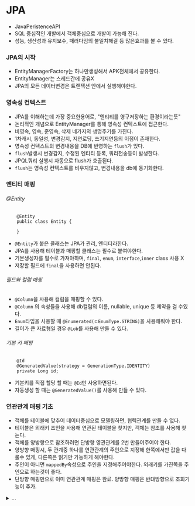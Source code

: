 # JPA
 - JavaPeristenceAPI
 - SQL 중심적인 개발에서 객체중심으로 개발이 가능해 진다.
 - 성능, 생산성과 유지보수, 패러다임의 불일치해결 등 많은효과를 볼 수 있다.

### JPA의 시작
 - EntityManagerFactory는 하나만생성해서 APK전체에서 공유한다.
 - EntityManager는 스레드간에 공유X
 - JPA의 모든 데이터변경은 트랜잭션 안에서 실행해야한다.

### 영속성 컨텍스트
 - JPA를 이해하는데 가장 중요한용어로, "엔티티를 영구저장하는 환경이라는뜻"
 - 논리적인 개념으로 EntityManager를 통해 영속성 컨텍스트에 접근한다.
 - 비영속, 영속, 준영속, 삭제 네가지의 생명주기를 가진다.
 - 1차캐시, 동일성, 변경감지, 지연로딩, 쓰기지연등의 이점이 존재한다.
 - 영속성 컨텍스트의 변경내용을 DB에 반영하는 `flush`가 있다.
 - `flush`발생시 변경감지, 수정된 엔티티 등록, 쿼리전송등이 발생한다.
 - JPQL쿼리 실행시 자동으로 flush가 호출된다.
 - `flush`는 영속성 컨텍스트를 비우지않고, 변경내용을 db에 동기화한다.

### 엔티티 매핑
###### @Entity
```agsl
    @Entity
    public class Entity {
   
    }
```
 - `@Entity`가 붙은 클래스는 JPA가 관리, 엔티티라한다. 
 - JPA를 사용해 테이블과 매핑할 클래스는 필수로 붙여야한다.
 - 기본생성자를 필수로 가져야하며, `final`, `enum`, `interface`,`inner` class 사용 X
 - 저장할 필드에 `final`을 사용하면 안된다.

###### 필드와 컬럼 매핑
 - `@Column`을 사용해 컬럼을 매핑할 수 있다.
 - `@Column` 의 속성들을 사용해 db컬럼의 이름, nullable, unique 등 제약을 걸 수있다.
 - `Enum`타입을 사용할 때 `@Enumerated(ㄷEnumType.STRING)`을 사용해줘야 한다.
 - 길이가 큰 자료형일 경우 `@Lob`를 사용해 만들 수 있다.

###### 기본 키 매핑
```
    @Id
    @GeneratedValue(strategy = GenerationType.IDENTITY)
    private Long id;
```
 - 기본키를 직접 할당 할 때는 `@Id`만 사용하면된다.
 - 자동생성 할 때는 `@GeneratedValue()`를 사용해 만들 수 있다.

### 연관관계 매핑 기초
 - 객체를 테이블에 맞추어 데이터중심으로 모델링하면, 협력관계를 만들 수 없다.
 - 테이블은 외래키 조인을 사용해 연관된 테이블을 찾지만, 객체는 참조를 사용해 찾는다.
 - 객체를 양방향으로 참조하려면 단방향 영관관계를 2번 만들어주어야 한다.
 - 양방향 매핑시, 두 관계중 하나를 연관관계의 주인으로 지정해 한쪽에서만 값을 다룰수 있게, 다른쪽은 읽기만 가능하게 해야한다.
 - 주인이 아니면 `mappedBy`속성으로 주인을 지정해주어야한다. 외래키를 가진쪽을 주인으로 하는것이 좋다.
 - 단방향 매핑만으로 이미 연관관계 매핑은 완료. 양방향 매핑은 반대방향으로 조회기능이 추가.

<details>
<summary>...</summary>

### 다양한 연관관계 매핑
 - 테이블은 외래키 하나로 양쪽 조인이 가능해, 방향이라는 개념이 없음.
 - 객체는 참조용 필드가 있는 쪽으로만 참조가 가능. 한쪽만 참조하면 단방향, 양쪽이 참조하면 양방향

#### N : 1
##### 단방향
 - 가장많이 사용하는 연관관계, 반대는 1:N관계
##### 양방향
 - 외래키가 있는 쪽이 연관관계의 주인이며, 양쪽을 서로 참조하도록 개발

#### 1 : N
##### 단방향
 - 테이블 일대다 관계는 항상 N 쪽에 왜래키가 있으므로, 1:N 단방향은 1이 연관관계의 주인.
 - 객체와 테이블 차이 때문에 반대편 테이블의 외래키를 관리하는 특이한 구조.
 - `@JoinColumn`을 반드시 사용해 주어야한다.
 - 엔티티가 관리하는 외래키가 다른테이블에있고, 관리를 위해 추가로 Update를 해야한다.
 - 1:N 보다는 N:1을 사용하는것을 지향
##### 양방향
 - 공식적으로 존재하지 않는 매핑
 - `@JoinColumn(insertable=false, updatable=flase`를 사용
 - 읽기전용 필드를 사용해, 양방향처럼 사용하는 방법. N:1 양방향을 권장
 
##### 1 : 1
 - 반대 관계도 1:1 관계이다.
 - 외래키를 어느쪽에서도 설정할 수 있다.
 - 외래키에 DB unique 설정을 추가해야한다.

##### N : M
 - RDBMS는 테이블 2개로 다대다 관계를 표현할 수 없음.
 - `@ManyToMany`를 사용하고, `@JoinTable`로 연결을 지정한다.

### 고급매핑
##### 상속관계 매핑
 - RDBMS는 상속관계 X
 - 슈퍼타입 서브타입 관계라는 모델링기법이 객체의 상속과 유사하다.
 - 객체의 상속과 구조와 DB의 슈퍼,서브타입 관계를 매핑

##### 조인전략
 - 각각 테이블로 변환해서 조인하는방법
 - 테이블정규화, 저장공간 효율화, 외래키참조 무결성제약조건 활용등의 장점이있다.
 - 조회시 조인을 많이하고, 성능이 저하되며 쿼리가 복잡하다. 저장시 `insert`를 2번호출한다.

##### 단일테이블 전략
 - 통합 테이블로 변환하는방법
 - 조인이 필요없으므로 조회성능이 빠르고, 조회쿼리가 단순하다.
 - 자식 엔티티가 매핑한 컬럼은 모두 `null`허용을 해야하고, 테이블이 거대해질 수 있다. 상황에 따라 성능이 느려질 수 있다.

##### 구현클래스마다 테이블 전략 (권장 X)
 - 서브타입 테이블로 변환하는방법
 - 서브타입을 명확하게 구분해 처리할때 효과적이고, not null 제약조건을 사용할 수 있다.
 - 여러 자식테이블을 함께 조회할때 성능이 느리고, 자식테이블을 통합해서 쿼리하기 어렵다.

###### `@MappedSuperclass`
 - 상속관계 매핑 X, 엔티티 X, 테이블과 매핑 X
 - 부모클래스를 상속받는 자식클래스에 정보만을 제공한다. 조회, 검색이 불가능하다.
 - 직접 생성해서 사용할 일이 없으므로 추상클래스를 권장
 - 테이블과 관계가 없고, 단순 엔티티가 공통으로 사용하는 매핑정보를 모으는역할
 - `@Entity`클래스는 엔티티나, `@MappedSuperclass`로 지정한클래스만 상속가능 

### 프록시와 연관관계
###### 프록시
 - 실제 클래스를 상속받아 만들진다. 실제 클래스와 겉 모양이 같다.
 - 사용하는 입장에서는 진짜 객체인지 프록시 객체인지 구분하지 않고 사용하면됨
 - 프록시 객체는 실제 객체의 참조(target)를 보관
 - 프록시 객체를 호출하면 프록시 객체는 실제 객체의 매소드를 호출
 - 프록시 객체는 처음사용할 때 한번만 초기화한다. 이때 객체가 실제 엔티티로 변화는 X, 
초기화된 후 프록시 객체를 통해 실제 엔티티에 접근 가능.
 - 프록시객체는 원본엔티티를 상속받기에 타입체크시 주의해야함. (instance of를 사용)
 - 영속성 컨텍스트에 찾는 엔티티가 이미있다면, `em.getReference()`를 호출해도 실제 엔티티를 반환한다.
 - 준영속 상태일때, 프록시를 초기화하면 문제가 발생한다.

###### 즉시로딩과 지연로딩
 - 가급적 지연로딩만 사용하는것을 권장
 - 즉시로딩을 적용하면 예상치못한 SQL에러 발생할 수 있고, JQPQL에서 N+1 쿼리 문제를 일으킬 수 있다.

###### 지연로딩 활용
 - 모든연관관계에서 지연로딩을 권장
 - JPQL fetch조인이나, 엔티티그래프 기능을 사용하는것을 권장

###### 영속성 전이 : CASCADE
 - 특정 엔티티를 영속상태로 만들때 연관된 엔티티도 함께 영속상태로 만들고 싶을때 사용
 - 영속성전이는 연관관계를 매핑하는것과 아무관련이 없다
 - 엔티티를 영속화할때 연관된 엔티티도 함께 영속화하는 편리함을 제공한다

###### 고아객체
 - 부모엔티티와 연관관계가 끊어진 자식엔티티를 말함
 - 참조가 제거된 엔티티는 다른곳에서 참조하지않는 고아객체로보고 삭제하는기능
 - 참조하는곳이 하나일 때 사용해야하고, 특정엔티티가 개인소유할 때 사용한다.
 - `@OneToOne`, `@OneToMany`에서만 사용이 가능하다

###### 영속성 전이 + 고아객체, 생명주기
```
    CascadeType.ALL + orphanRemoval = true
```
 - 스스로 생명주기를 관리하는 엔티티는 `em.persist()`로 영속화, `em.remove()`로 제거한다
 - 두옵션을 모두 활성화하면 부모엔티티를 통해 자식의 생명주기를 관리할 수 있다.
 - 도메인 주도 설계(DDD)의 AAggregate Root 개념을 구현할 때 유용하다.

### 값 타입
##### 기본 값 타입
###### 엔티티 타입 
 - `@Entity`로 정의하는객체
 - 데이터가 변해도 식별자로 지속해서 추적가능

###### 값 타입
 - `int`, `Integer`, `String` 처럼 단순 값으로 사용하는 자바 기본 타입이나 객체
 - 식별자가 없고, 값만 있으므로 변경시 추적이 불가능
 1) 기본값 타입
    - `String`, `int`등 자바의 기본 값 타입(primitive type)
    - 생명주기를 엔티티의 의존
    - 기본타입은 절대 공유 X
    - 기본타입은 항상 값을 복사하고, `Integer`,`Long`같은 래퍼클래스나 `String`같은 특수 클래스도 공유는 가능하지만 변경 X
 2) 임베디드 타입
    - `@Embeddable`은 값 타입을 정의하는곳에, `@Embedded`은 값 타입을 사용하는곳에 표시한다.
    - 기본 생성자가 필수
    - 새로운 값 타입을 직접 정의할 수 있음
    - JPA는 임베디드 타입(embedded type) 이라고 한다
    - 주로 기본값 타입을 모아서 만들어서 복합 값 타입이라고도 함
    - `int`, `String` 과 같은 값 타입
    - 재사용, 높은 응집도, 해당 값 타입만 사용하는 의미있는 메소드를 만들 수 있다, 
    임베디드 타입을 포함한 모든 값 타입은 값 타입을 소유한 엔티티에 생명주기를 의존함 과 같은 장점이 있다.
    - 임베디드 타입은 엔티티의 값일 뿐, 임베디드 타입을 사용하기전과 후는 매핑하는 테이블은 같다.
    - 객체와 테이블을 아주 세밀하게(find-grained) 매핑하는것이 가능해진다
    - 잘 설계한 ORM 어플리케이션은 매핑한 테이블의 수보다 클래스의 수가 많다
    - 임베디드 타입의 값이 null이면 매핑한 컬럼값은 모두 null
 3) 컬렉션 값 타입

###### 값 타입과 불변객체
 - 값 타입은 복잡한 객체사상을 단순화하려고 만든 개념. 값 타입은 단순하고 안전하게 다룰수 있어야한다. 
   - 값 타입의 공유참조 
     - 임베디드 타입같은 값 타입을 여러 엔티티에서 공유하면 위험하다. 
     - 부작용이 발생할 수 있다.
   - 값 타입의 복사
     - 값 타입의 실제 인스턴스인 값을 공유하는것은 위함하다. 
     - 인스턴스를 복사해서 사용하는것을 권장
   - 값 타입의 한계
     - 항상 값을 복사해서 사용하면 공유참조로 인해 발생하는 부작용을 피할 수 있다.
     - 임베디드 타입처럼 직접 정의한 값타입은 자바의 기본타입이 아니라 객체타입이다.
     - 자바 기본타입에 값을 대입하면 값을 복사한다.
     - 객체타입은 참조값을 직접 대입하는 것을 막을방법이 없다.
     - 객체의 공유참조는 피할 수 없다.
   - 불변 객체
     - 불변객체는 생성시점 이후 절대 값을 변경할 수 없는 객체
     - 객체타입을 수정할 수 없게 만들면 부작용을 원천 차단
     - 값 타입은 불변 객체(immutable object)로 설계해야함
     - 생성자로만 값을 설정하고, 수정자를 만들지 않으면 된다.

###### 값 타입의 비교
 - 인스턴스가 달라고 그 안에 값이 같으면 같은것으로 봐야한다.
 - 동일성(identity) 비교 : 인스턴스의 참조값을 비교, `==` 사용
 - 동등성(equivalence) 비교 : 인스턴스의 값을 비교, `equals()` 사용
 - 값 타입 비교는 `equals()`메소드를 적절히 재 정의해 동등성 비교를 해야한다. 

###### 값 타입 컬렉션
 - 값 타입을 하나이상 저장할 때 사용
 - `@ElementCollection`, `@ColletionTable` 등을 사용
 - DB는 컬렉션을 같은 테이블에 저장할 수 없다.
 - 컬렉션을 저장하기 위한 별도의 테이블이 필요하다
 - 값 타입 컬렉션은 영속성 전이(Cascade) + 고아객체 제거 기능을 필수로가진다고 볼 수 있다.
   - 값 타입 컬렉션의 제약사항
     - 값 타입은 엔티티와 다르게 식별자 개념이 없다.
     - 값은 변경하면 추적이 어렵다
     - 값타입 컬렉션에 변경사항이 발생하면, 주인엔티티와 연관된 모든 데이터를 삭제하고, 
     값 타입 컬렉션에 있는 현재값을 모두 다시 저장한다.
     - 값 타입 컬렉션을 매핑하는 테이블은 모든 컬럼을 묶어서 기본키를 구성해야 한다. null X, 중복저장 X
   - 값 타입 컬렉션 대안
     - 값 타입컬렉션 대신, 일대다 관계를 고려한다. 관계를 위한 엔티티를 만들고, 여기서 값 타입을 사용
     - 영속성 전이 + 고아객체 제거를 사용해서 값 타입 컬렉션처럼 사용

###### 값 타입 정리
 - 엔티티 타입의 특정
   - 식별자 O
   - 생명주기 관리
   - 공유 
 - 값 타입의 특징
   - 식별자 X
   - 생명주기를 엔티티에 의존
   - 공유하지 않는것이 안전(복사해서 사용)
   - 불변객체로 만드는것이 안전
 - 값 타입은 정말 값 타입이라 판단될때만 사용
 - 엔티티와 값 타입을 혼동해서 엔티티를 값 타입으로 만들면 안된다
 - 식별자가 필요하고, 지속해서 값을 추적, 변경해야한다면 그것은 값타입이 아닌 엔티티이다.

### 객체지향 쿼리언어
###### JPQL
```
    String jpql = "select m from Member m where m.name = :name"
    var result = em.createQuery(jpql, Member.class).getResultList();
```
 - 한마디로 정의하면 객체지향 SQL. 가장 단순한 조회 방법
 - JPA는 SQL을 추상화한 JPQL이라는 객체 지향 쿼리언어를 제공
 - SQL문법과 유사, SELECT, FROM, WHERE, GROUP BY, HAVING, JOIN 등을 지원
 - JPQL은 엔티티객체를 대상으로 쿼리, SQL은 DB 테이블 대상으로 쿼리를 작성
 - 테이블이 아닌 객체를 대상으로 검색하는 객체 지향 쿼리
 - SQL을 추상화해서 특정 데이터베이스 SQL에 의존하지않음

###### JPA Criteria
 - 문자가 아닌 자바코드로 JPQL을 작성할 수 있음, JPQL빌더 역할을 함
 - JPA공식기능이나, 너무 복잡하고 실용성이 없다.
 - QueryDSL을 권장

###### QueryDSL
```
    JPAFactoryQuery query = new JPAQueryFactory(em);
    QMember m = QMember.member;
    var list = query.selectFrom(m)
                    .where(m.age.gt(18))
                    .orderBy(m.name.desc())
                    .fetch();
```
 - 문자가아닌 자바코드로 JPQL을 작성할 수 있음, JPQL빌더 역할을 함
 - 컴파일 시점에 문법오류를 찾을 수 있고, 동적쿼리 작성 편리하다. 단순하고 쉽다.

###### native SQL
```
    String sql = "SELECT ID, AGE, TEAM_ID FROM MEMBER WHERE NAME = 'KIM'";
    var result = em.creatteNativeQuery(sql, Member.class).getResultList();
```
 - JPA가 제공하는 SQL을 직접 사용하는 기능
 - JPQL로 해결할 수 없는 특정 데이터베이스에 의존적인 기능

###### JDBC API, MyBatis, SpringJdbcTemplate
 - JPA를 사용하면서 JDBC 커넥션을 직접 사용하거나, 스프링 JdbcTemplate, MyBatis 등 함께사용가능
 - 영속성 컨텍스트를 적절한 시점에 강제로 플러시 필요

### JPQL
 - JPQL은 객체지향 쿼리언어. 테이블을 대상으로 쿼리하는것이 아닌, 엔티티객체를 대상으로 쿼리
 - SQL을 추상화해서 특정 데이터베이스 SQL에 의존하지 않는다. 결국 SQL로 변환된다.

###### JPQL 문법
```
    var sql = "select m from Member as m where m.name = :name"
    var result = em.createQuery(sql, Member.class)
                    .setParameter("name", name)
                    .setFristResult(1)
                    .setMaxResult(10)
                    .getResultList();
```
 - 엔티티와 속성은 대소문자를 구분, JPQL키워드(select, FROM, where ..)는 대소문자 구분X
 - 테이블명이 아닌 엔티티의 이름을 사용하고, 별칭(m)은 필수
 - 그룹함수, 정렬 사용 가능
 - `setFristResult()`, `setMaxResult()` 로 페이징 가능

###### 조인
```
    SELECT m FROM Member m (INNER) JOIN m.team t : 내부조인 (INNER)생략 가능
    SELECT m FROM Member m LEFT (OUTER) JOIN m.team t : 외부조인 (OUTER)생략 가능
    SELECT COUNT(m) from Member m, Team t WHERE m.username = t.name : 세타조인
    
    SELECT m, t FROM Member m LEFT JOIN m.team t on t.name = "A" 
```
 - ON 절을 활용해 조인대상 필터링과 연관관계 없는 엔티티의 외부조인 가능해진다
 - 명시적 조인은 join 키워드를 직접사용, 묵시적은 경로 표현식에 의해 묵시적으로 SQL조인 발생
 - 묵시적 조인시 항상 내부조인
 - 컬렉션은 경로탐색의 끝 명시적 조인을 통해 별칭을 얻어야한다.
 - 경로탐색은 주로 SELECT, WHERE 절에서 사용하지만 묵시적 조인으로인해 FROM (JOIN)절에 영향을 줌

###### 경로 표현식 
```
    select m.name               > 상태필드
    from Member m               
    join m.team t               > 단일 값 연관필드
    join m.orders o             > 컬렉션 값 연관필드
    where t.name = "name"
```
 - 상태필드는 단순히 값을 저장하기 위한 필드
 - 상태필드의 연관경로는 경로 탐색의 끝, 탐색 X
 - 연관필드는 연관관계를 위한 필드
 - 단일값 연관필드는 N:1, 1:1, 대상이 엔티티인 경우
 - 단일값 연관경로는 묵시적 내부조인(inner join) 발생, 탐색 O
 - 컬렉션값 연관필드는 1:N, N:M, 대상이 컬렉션인 경우
 - 컬렉션값 연관경로는 묵시적 내부조인이 발생, 탐색 X, 명시적 조인을 통해 별칭을 얻어 탐색가능

###### FETCH JOIN
```
    SQL  : SELECT M.* T.* FROM MEMBER M INNERJOIN TEAM T ON M.TEAM_ID = T.ID
    JPQL : SELECT m FROM Member m join fetch m.team

```
 - SQL의 조인종류가 아닌, JPQL에서 성능최적화를 위해 제공하는 기능
 - 연관된 엔티티나 컬렉션을 SQL한번에 함께 조회하는 기능
 - join fetch 명령어 사용
 - JPQL의 DISTINCT는 SQL에 DISTINCT추가와 어플리케이션에서 엔티티 중복제거를 함께 해준다.
 - fetch join을 사용할 때만 연관된 엔티티도 함께 조회(즉시로딩)
 - 객체그래프를 SQL한번에 조회하는 개념
 - 페치조인대상에는 별칭을 줄 수 없고, 둘 이상의 컬렉션은 할 수 없다.
 - 컬렉션을 페치조인하면 페이징처리를 할 수 없다.

###### 다형성 쿼리
```
    select i from Item i where type(i) IN (Book, Movie) > TYPE
    select i from Item i where treat(i as Book).author = "kim" > TREAT
```
 - TYPE은 조회대상을 특정 자식으로 한정한다.
 - TREAT는 자바의 타입캐스팅과 유사하다.
 - TREAT는 상속구조에서 부모타입을 특정 자식타입으로 다룰 때 사용한다

###### 엔티티 직접 사용
```
    select count(m) from Member m
```
 - JPQL에서 엔티티를 직접 사용하면 해당 엔티티의 기본키 값을 사용한다.

###### Named쿼리 - 정적쿼리
```
    @NamedQuery(name = Member.findByUserId, 
                query = "select m from Member m where m.id = "id")               

```
 - 미리 정의해서 이름을 부여해두고 사용하는 JPQL
 - 정적쿼리
 - 어노테이션, XML 에 정의
 - 어플리케이션 로딩 시점에 초기화 후 재사용, 로딩시점에 쿼리를 검증
 - XML이 항상 우선권을 가진다.

###### JPQL 벌크 연산
 - 쿼리 한번으로 여러 테이블의 로우 변경
 - `executeUpdate()`의 결과는 영향받은 엔티티 수 반환
 - 영속성 컨텍스트를 무시하고 DB에 직접 쿼리한다.

</details>
